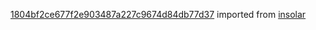 [1804bf2ce677f2e903487a227c9674d84db77d37](https://github.com/insolar/insolar/commit/1804bf2ce677f2e903487a227c9674d84db77d37) imported from [insolar](https://github.com/insolar/insolar)
